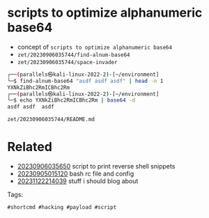 # scripts to optimize alphanumeric base64

- concept of `scripts to optimize alphanumeric base64`
- ` zet/20230906035744/find-alnum-base64 `
- ` zet/20230906035744/space-invader `

```bash
┌──(parallels㉿kali-linux-2022-2)-[~/environment]
└─$ find-alnum-base64 "asdf asdf asdf" | head -n 1
YXNkZiBhc2RmICBhc2Rm
┌──(parallels㉿kali-linux-2022-2)-[~/environment]
└─$ echo YXNkZiBhc2RmICBhc2Rm | base64 -d
asdf asdf  asdf
```

` zet/20230906035744/README.md `

# Related

- [20230906035650](/zet/20230906035650/README.md) script to print reverse shell snippets
- [20230905015120](/zet/20230905015120/README.md) bash rc file and config
- [20231122214039](/zet/20231122214039/README.md) stuff i should blog about

Tags:

    #shortcmd #hacking #payload #script
